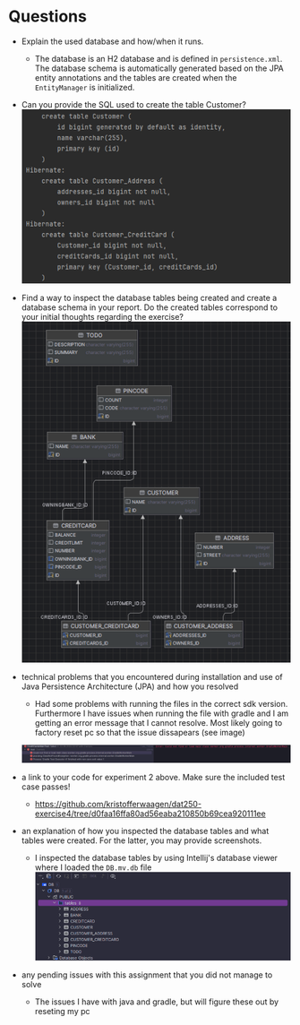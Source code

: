 # Questions
- Explain the used database and how/when it runs.
  - The database is an H2 database and is defined in ``persistence.xml``. The database
    schema is automatically generated based on the JPA entity annotations and the tables are created
    when the ``EntityManager`` is initialized.
- Can you provide the SQL used to create the table Customer?
  ![Diagram](sql.png)
- Find a way to inspect the database tables being created and create a database schema in your report. Do the created tables correspond to your initial thoughts regarding the exercise?
  ![Diagram](diagram.png)

- technical problems that you encountered during installation and use of Java Persistence Architecture (JPA) and how you resolved
  - Had some problems with running the files in the correct sdk version. Furthermore I have issues
    when running the file with gradle and I am getting an error message that I cannot resolve. Most likely going to factory reset pc so that
    the issue dissapears (see image)

  ![Diagram](gradleError.png)
- a link to your code for experiment 2 above. Make sure the included test case passes!
  - https://github.com/kristofferwaagen/dat250-exercise4/tree/d0faa16ffa80ad56eaba210850b69cea920111ee
- an explanation of how you inspected the database tables and what tables were created. For the latter, you may provide screenshots.
  - I inspected the database tables by using Intellij's database viewer where I loaded the ``DB.mv.db`` file
    ![Diagram](table.png)
- any pending issues with this assignment that you did not manage to solve
  - The issues I have with java and gradle, but will figure these out by reseting my pc